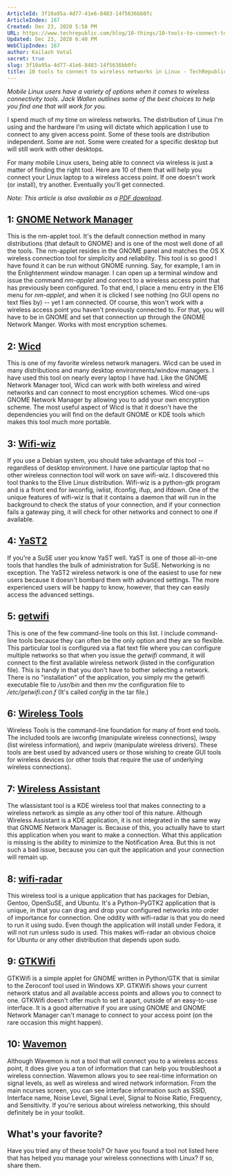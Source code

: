 ```yaml
---
ArticleId: 3f10a95a-4d77-41e6-8483-14f5636bb0fc
ArticleIndex: 167
Created: Dec 23, 2020 5:58 PM
URL: https://www.techrepublic.com/blog/10-things/10-tools-to-connect-to-wireless-networks-in-linux/
Updated: Dec 23, 2020 6:40 PM
WebClipIndex: 167
author: Kailash Vetal
secret: true
slug: 3f10a95a-4d77-41e6-8483-14f5636bb0fc
title: 10 tools to connect to wireless networks in Linux - TechRepublic
---
```

*Mobile Linux users have a variety of options when it comes to wireless connectivity tools. Jack Wallen outlines some of the best choices to help you find one that will work for you.*

I spend much of my time on wireless networks. The distribution of Linux I'm using and the hardware I'm using will dictate which application I use to connect to any given access point. Some of these tools are distribution independent. Some are not. Some were created for a specific desktop but will still work with other desktops.

For many mobile Linux users, being able to connect via wireless is just a matter of finding the right tool. Here are 10 of them that will help you connect your Linux laptop to a wireless access point. If one doesn't work (or install), try another. Eventually you'll get connected.

*Note: This article is also available as a [PDF download](https://www.techrepublic.com/downloads/abstract.aspx?docid=1088179).*

## 1: [GNOME Network Manager](http://projects.gnome.org/NetworkManager/)

This is the nm-applet tool. It's the default connection method in many distributions (that default to GNOME) and is one of the most well done of all the tools. The nm-applet resides in the GNOME panel and matches the OS X wireless connection tool for simplicity and reliability. This tool is so good I have found it can be run without GNOME running. Say, for example, I am in the Enlightenment window manager. I can open up a terminal window and issue the command *nm-applet* and connect to a wireless access point that has previously been configured. To that end, I place a menu entry in the E16 menu for *nm-applet*, and when it is clicked I see nothing (no GUI opens no text flies by) -- yet I am connected. Of course, this won't work with a wireless access point you haven't previously connected to. For that, you will have to be in GNOME and set that connection up through the GNOME Network Manger. Works with most encryption schemes.

## 2: [Wicd](http://wicd.sourceforge.net/)

This is one of my favorite wireless network managers. Wicd can be used in many distributions and many desktop environments/window managers. I have used this tool on nearly every laptop I have had. Like the GNOME Network Manager tool, Wicd can work with both wireless and wired networks and can connect to most encryption schemes. Wicd one-ups GNOME Network Manager by allowing you to add your own encryption scheme. The most useful aspect of Wicd is that it doesn't have the dependencies you will find on the default GNOME or KDE tools which makes this tool much more portable.

## 3: [Wifi-wiz](http://students.ou.edu/B/David.W.Braker-1/programs.html)

If you use a Debian system, you should take advantage of this tool -- regardless of desktop environment. I have one particular laptop that no other wireless connection tool will work on save wifi-wiz. I discovered this tool thanks to the Elive Linux distribution. Wifi-wiz is a python-gtk program and is a front end for iwconfig, iwlist, ifconfig, ifup, and ifdown. One of the unique features of wifi-wiz is that it contains a daemon that will run in the background to check the status of your connection, and if your connection fails a gateway ping, it will check for other networks and connect to one if available.

## 4: [YaST2](http://en.opensuse.org/YaST)

If you're a SuSE user you know YaST well. YaST is one of those all-in-one tools that handles the bulk of administration for SuSE. Networking is no exception. The YaST2 wireless network is one of the easiest to use for new users because it doesn't bombard them with advanced settings. The more experienced users will be happy to know, however, that they can easily access the advanced settings.

## 5: [getwifi](http://getwifi.sourceforge.net/index.html)

This is one of the few command-line tools on this list. I include command-line tools because they can often be the only option and they are so flexible. This particular tool is configured via a flat text file where you can configure multiple networks so that when you issue the *getwifi* command, it will connect to the first available wireless network (listed in the configuration file). This is handy in that you don't have to bother selecting a network. There is no "installation" of the application, you simply mv the getwifi executable file to */usr/bin* and then mv the configuration file to */etc/getwifi.con.f* (It's called *config* in the tar file.)

## 6: [Wireless Tools](http://www.sdconsult.no/linux/wireless/Tools.html)

Wireless Tools is the command-line foundation for many of front end tools. The included tools are iwconfig (manipulate wireless connections)*,* iwspy (list wireless information)*,* and iwpriv (manipulate wireless drivers). These tools are best used by advanced users or those wishing to create GUI tools for wireless devices (or other tools that require the use of underlying wireless connections).

## 7: [Wireless Assistant](http://www.kde-apps.org/content/show.php?content=21832)

The wlassistant tool is a KDE wireless tool that makes connecting to a wireless network as simple as any other tool of this nature. Although Wireless Assistant is a KDE application, it is not integrated in the same way that GNOME Network Manager is. Because of this, you actually have to start this application when you want to make a connection. What this application is missing is the ability to minimize to the Notification Area. But this is not such a bad issue, because you can quit the application and your connection will remain up.

## 8: [wifi-radar](http://wifi-radar.berlios.de/)

This wireless tool is a unique application that has packages for Debian, Gentoo, OpenSuSE, and Ubuntu. It's a Python-PyGTK2 application that is unique, in that you can drag and drop your configured networks into order of importance for connection. One oddity with wifi-radar is that you do need to run it using sudo. Even though the application will install under Fedora, it will not run unless sudo is used. This makes wifi-radar an obvious choice for Ubuntu or any other distribution that depends upon sudo.

## 9: [GTKWifi](http://gtkwifi.sourceforge.net/)

GTKWifi is a simple applet for GNOME written in Python/GTK that is similar to the Zeroconf tool used in Windows XP. GTKWifi shows your current network status and all available access points and allows you to connect to one. GTKWifi doesn't offer much to set it apart, outside of an easy-to-use interface. It is a good alternative if you are using GNOME and GNOME Network Manager can't manage to connect to your access point (on the rare occasion this might happen).

## 10: [Wavemon](http://eden-feed.erg.abdn.ac.uk/wavemon/)

Although Wavemon is not a tool that will connect you to a wireless access point, it does give you a ton of information that can help you troubleshoot a wireless connection. Wavemon allows you to see real-time information on signal levels, as well as wireless and wired network information. From the main ncurses screen, you can see interface information such as SSID, Interface name, Noise Level, Signal Level, Signal to Noise Ratio, Frequency, and Sensitivity. If you're serious about wireless networking, this should definitely be in your toolkit.

## What's your favorite?

Have you tried any of these tools? Or have you found a tool not listed here that has helped you manage your wireless connections with Linux? If so, share them.
